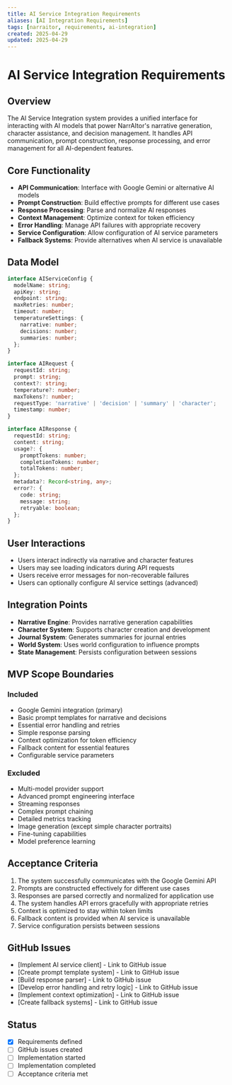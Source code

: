 ```yaml
---
title: AI Service Integration Requirements
aliases: [AI Integration Requirements]
tags: [narraitor, requirements, ai-integration]
created: 2025-04-29
updated: 2025-04-29
---
```


# AI Service Integration Requirements

## Overview
The AI Service Integration system provides a unified interface for interacting with AI models that power NarrAItor's narrative generation, character assistance, and decision management. It handles API communication, prompt construction, response processing, and error management for all AI-dependent features.

## Core Functionality
- **API Communication**: Interface with Google Gemini or alternative AI models
- **Prompt Construction**: Build effective prompts for different use cases
- **Response Processing**: Parse and normalize AI responses
- **Context Management**: Optimize context for token efficiency
- **Error Handling**: Manage API failures with appropriate recovery
- **Service Configuration**: Allow configuration of AI service parameters
- **Fallback Systems**: Provide alternatives when AI service is unavailable

## Data Model

```typescript
interface AIServiceConfig {
  modelName: string;
  apiKey: string;
  endpoint: string;
  maxRetries: number;
  timeout: number;
  temperatureSettings: {
    narrative: number;
    decisions: number;
    summaries: number;
  };
}

interface AIRequest {
  requestId: string;
  prompt: string;
  context?: string;
  temperature?: number;
  maxTokens?: number;
  requestType: 'narrative' | 'decision' | 'summary' | 'character';
  timestamp: number;
}

interface AIResponse {
  requestId: string;
  content: string;
  usage?: {
    promptTokens: number;
    completionTokens: number;
    totalTokens: number;
  };
  metadata?: Record<string, any>;
  error?: {
    code: string;
    message: string;
    retryable: boolean;
  };
}
```

## User Interactions
- Users interact indirectly via narrative and character features
- Users may see loading indicators during API requests
- Users receive error messages for non-recoverable failures
- Users can optionally configure AI service settings (advanced)

## Integration Points
- **Narrative Engine**: Provides narrative generation capabilities
- **Character System**: Supports character creation and development
- **Journal System**: Generates summaries for journal entries
- **World System**: Uses world configuration to influence prompts
- **State Management**: Persists configuration between sessions

## MVP Scope Boundaries

### Included
- Google Gemini integration (primary)
- Basic prompt templates for narrative and decisions
- Essential error handling and retries
- Simple response parsing
- Context optimization for token efficiency
- Fallback content for essential features
- Configurable service parameters

### Excluded
- Multi-model provider support
- Advanced prompt engineering interface
- Streaming responses
- Complex prompt chaining
- Detailed metrics tracking
- Image generation (except simple character portraits)
- Fine-tuning capabilities
- Model preference learning

## Acceptance Criteria
1. The system successfully communicates with the Google Gemini API
2. Prompts are constructed effectively for different use cases
3. Responses are parsed correctly and normalized for application use
4. The system handles API errors gracefully with appropriate retries
5. Context is optimized to stay within token limits
6. Fallback content is provided when AI service is unavailable
7. Service configuration persists between sessions

## GitHub Issues
- [Implement AI service client] - Link to GitHub issue
- [Create prompt template system] - Link to GitHub issue
- [Build response parser] - Link to GitHub issue
- [Develop error handling and retry logic] - Link to GitHub issue
- [Implement context optimization] - Link to GitHub issue
- [Create fallback systems] - Link to GitHub issue

## Status
- [x] Requirements defined
- [ ] GitHub issues created
- [ ] Implementation started
- [ ] Implementation completed
- [ ] Acceptance criteria met
